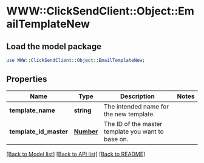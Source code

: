 # WWW::ClickSendClient::Object::EmailTemplateNew

## Load the model package
```perl
use WWW::ClickSendClient::Object::EmailTemplateNew;
```

## Properties
Name | Type | Description | Notes
------------ | ------------- | ------------- | -------------
**template_name** | **string** | The intended name for the new template. | 
**template_id_master** | [**Number**](Number.md) | The ID of the master template you want to base on. | 

[[Back to Model list]](../README.md#documentation-for-models) [[Back to API list]](../README.md#documentation-for-api-endpoints) [[Back to README]](../README.md)



